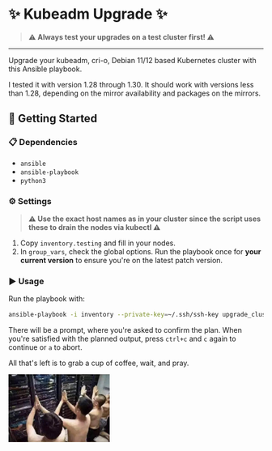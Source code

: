 # ✨ Kubeadm Upgrade ✨

> **⚠️ Always test your upgrades on a test cluster first! ⚠️**

---

Upgrade your kubeadm, cri-o, Debian 11/12 based Kubernetes cluster with this Ansible playbook.

I tested it with version 1.28 through 1.30.
It should work with versions less than 1.28, depending on the mirror availability and packages on the mirrors.

## 🚀 Getting Started

### 📋 Dependencies

- `ansible`
- `ansible-playbook`
- `python3`

### ⚙️ Settings
> **⚠️ Use the exact host names as in your cluster since the script uses these to drain the nodes via kubectl ⚠️**

1. Copy `inventory.testing` and fill in your nodes.
2. In `group_vars`, check the global options. Run the playbook once for **your current version** to ensure you're on the latest patch version.

### ▶️ Usage

Run the playbook with:

```bash
ansible-playbook -i inventory --private-key=~/.ssh/ssh-key upgrade_cluster.yaml
```

There will be a prompt, where you're asked to confirm the plan. When you're satisfied with the planned output, press `ctrl+c` and `c` again to continue or `a` to abort.

All that's left is to grab a cup of coffee, wait, and pray.

<img src="./res/me_upgrading_the_cluster.png" alt="multiple people praying to a server rack" width="200"/>